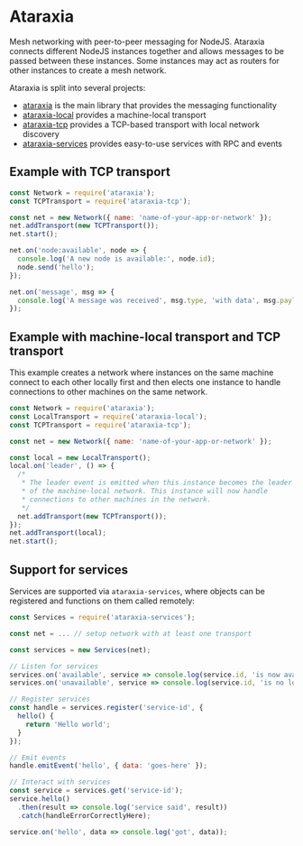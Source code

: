 # Ataraxia

Mesh networking with peer-to-peer messaging for NodeJS. Ataraxia connects
different NodeJS instances together and allows messages to be passed between
these instances. Some instances may act as routers for other instances to
create a mesh network.

Ataraxia is split into several projects:

* [ataraxia](packages/core) is the main library that provides the messaging functionality
* [ataraxia-local](packages/local) provides a machine-local transport
* [ataraxia-tcp](packages/tcp) provides a TCP-based transport with local network discovery
* [ataraxia-services](packages/services) provides easy-to-use services with RPC and events

## Example with TCP transport

```javascript
const Network = require('ataraxia');
const TCPTransport = require('ataraxia-tcp');

const net = new Network({ name: 'name-of-your-app-or-network' });
net.addTransport(new TCPTransport());
net.start();

net.on('node:available', node => {
  console.log('A new node is available:', node.id);
  node.send('hello');
});

net.on('message', msg => {
  console.log('A message was received', msg.type, 'with data', msg.payload, 'from', msg.returnPath.id);
});
```

## Example with machine-local transport and TCP transport

This example creates a network where instances on the same machine connect to
each other locally first and then elects one instance to handle connections
to other machines on the same network.

```javascript
const Network = require('ataraxia');
const LocalTransport = require('ataraxia-local');
const TCPTransport = require('ataraxia-tcp');

const net = new Network({ name: 'name-of-your-app-or-network' });

const local = new LocalTransport();
local.on('leader', () => {
  /*
   * The leader event is emitted when this instance becomes the leader
   * of the machine-local network. This instance will now handle
   * connections to other machines in the network.
   */
  net.addTransport(new TCPTransport());
});
net.addTransport(local);
net.start();
```

## Support for services

Services are supported via `ataraxia-services`, where objects can be registered
and functions on them called remotely:

```javascript
const Services = require('ataraxia-services');

const net = ... // setup network with at least one transport

const services = new Services(net);

// Listen for services
services.on('available', service => console.log(service.id, 'is now available'));
services.on('unavailable', service => console.log(service.id, 'is no longer available'));

// Register services
const handle = services.register('service-id', {
  hello() {
    return 'Hello world';
  }
});

// Emit events
handle.emitEvent('hello', { data: 'goes-here' });

// Interact with services
const service = services.get('service-id');
service.hello()
  .then(result => console.log('service said', result))
  .catch(handleErrorCorrectlyHere);

service.on('hello', data => console.log('got', data));
```
